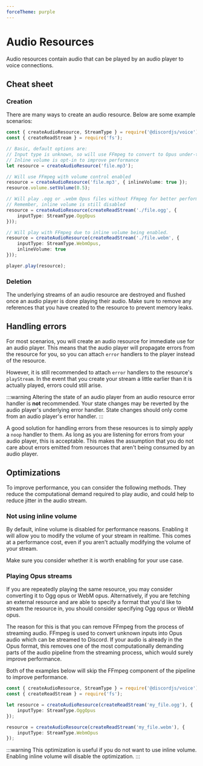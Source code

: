 ```yaml
---
forceTheme: purple
---
```


# Audio Resources

Audio resources contain audio that can be played by an audio player to voice connections.

## Cheat sheet

### Creation

There are many ways to create an audio resource. Below are some example scenarios:

```ts
const { createAudioResource, StreamType } = require('@discordjs/voice');
const { createReadStream } = require('fs');

// Basic, default options are:
// Input type is unknown, so will use FFmpeg to convert to Opus under-the-hood
// Inline volume is opt-in to improve performance
let resource = createAudioResource('file.mp3');

// Will use FFmpeg with volume control enabled
resource = createAudioResource('file.mp3', { inlineVolume: true });
resource.volume.setVolume(0.5);

// Will play .ogg or .webm Opus files without FFmpeg for better performance
// Remember, inline volume is still disabled
resource = createAudioResource(createReadStream('./file.ogg', {
	inputType: StreamType.OggOpus
}));

// Will play with FFmpeg due to inline volume being enabled.
resource = createAudioResource(createReadStream('./file.webm', {
	inputType: StreamType.WebmOpus,
	inlineVolume: true
}));

player.play(resource);
```

### Deletion

The underlying streams of an audio resource are destroyed and flushed once an audio player is done playing their audio. Make sure to remove any references that you have created to the resource to prevent memory leaks.

## Handling errors

For most scenarios, you will create an audio resource for immediate use for an audio player. This means that the audio player will propagate errors from the resource for you, so you can attach `error` handlers to the player instead of the resource.

However, it is still recommended to attach `error` handlers to the resource's `playStream`. In the event that you create your stream a little earlier than it is actually played, errors could still arise.

:::warning
Altering the state of an audio player from an audio resource error handler is **not** recommended. Your state changes may be reverted by the audio player's underlying error handler. State changes should only come from an audio player's error handler.
:::

A good solution for handling errors from these resources is to simply apply a `noop` handler to them. As long as you are listening for errors from your audio player, this is acceptable. This makes the assumption that you do not care about errors emitted from resources that aren't being consumed by an audio player.

## Optimizations

To improve performance, you can consider the following methods. They reduce the computational demand required to play audio, and could help to reduce jitter in the audio stream.

### Not using inline volume

By default, inline volume is disabled for performance reasons. Enabling it will allow you to modify the volume of your stream in realtime. This comes at a performance cost, even if you aren't actually modifying the volume of your stream.

Make sure you consider whether it is worth enabling for your use case.

### Playing Opus streams

If you are repeatedly playing the same resource, you may consider converting it to Ogg opus or WebM opus. Alternatively, if you are fetching an external resource and are able to specify a format that you'd like to stream the resource in, you should consider specifying Ogg opus or WebM opus.

The reason for this is that you can remove FFmpeg from the process of streaming audio. FFmpeg is used to convert unknown inputs into Opus audio which can be streamed to Discord. If your audio is already in the Opus format, this removes one of the most computationally demanding parts of the audio pipeline from the streaming process, which would surely improve performance.

Both of the examples below will skip the FFmpeg component of the pipeline to improve performance.

```ts
const { createAudioResource, StreamType } = require('@discordjs/voice');
const { createReadStream } = require('fs');

let resource = createAudioResource(createReadStream('my_file.ogg'), {
	inputType: StreamType.OggOpus
});

resource = createAudioResource(createReadStream('my_file.webm'), {
	inputType: StreamType.WebmOpus
});
```

:::warning
This optimization is useful if you do not want to use inline volume. Enabling inline volume will disable the optimization.
:::
